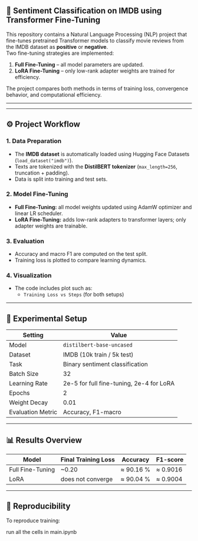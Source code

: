 ## 🤖 Sentiment Classification on IMDB using Transformer Fine-Tuning

This repository contains a Natural Language Processing (NLP) project that fine-tunes pretrained Transformer models to classify movie reviews from the IMDB dataset as **positive** or **negative**.  
Two fine-tuning strategies are implemented:
1. **Full Fine-Tuning** – all model parameters are updated.  
2. **LoRA Fine-Tuning** – only low-rank adapter weights are trained for efficiency.  

The project compares both methods in terms of training loss, convergence behavior, and computational efficiency.

---


---

## ⚙️ Project Workflow

### 1. Data Preparation
- The **IMDB dataset** is automatically loaded using Hugging Face Datasets (`load_dataset("imdb")`).  
- Texts are tokenized with the **DistilBERT tokenizer** (`max_length=256`, truncation + padding).  
- Data is split into training and test sets.

### 2. Model Fine-Tuning
- **Full Fine-Tuning:** all model weights updated using AdamW optimizer and linear LR scheduler.  
- **LoRA Fine-Tuning:** adds low-rank adapters to transformer layers; only adapter weights are trainable.

### 3. Evaluation
- Accuracy and macro F1 are computed on the test split.  
- Training loss is plotted to compare learning dynamics.

### 4. Visualization
- The code includes plot such as:
  - `Training Loss vs Steps` (for both setups)

---

## 🧮 Experimental Setup

| Setting | Value |
|----------|--------|
| Model | `distilbert-base-uncased` |
| Dataset | IMDB (10k train / 5k test) |
| Task | Binary sentiment classification |
| Batch Size | 32 |
| Learning Rate | 2e-5 for full fine-tuning, 2e-4 for LoRA |
| Epochs | 2 |
| Weight Decay | 0.01 |
| Evaluation Metric | Accuracy, F1-macro |

---

## 📊 Results Overview

| Model | Final Training Loss | Accuracy | F1-score |
|--------|----------------------|-----------|-----------|
| Full Fine-Tuning | ~0.20 | ≈ 90.16 % | ≈ 0.9016 | 
| LoRA | does not converge | ≈ 90.04 % | ≈ 0.9004 | 
---

## 🧱 Reproducibility

To reproduce training:

run all the cells in main.ipynb


